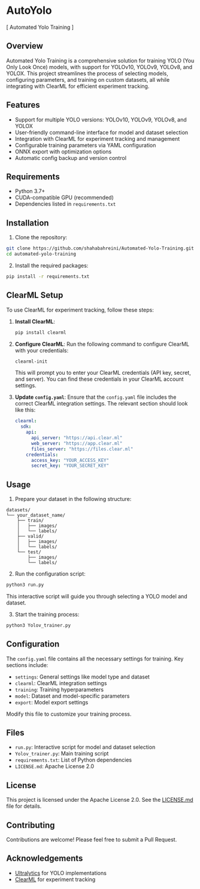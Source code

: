 # AutoYolo 
[ Automated Yolo Training ]

## Overview

Automated Yolo Training is a comprehensive solution for training YOLO (You Only Look Once) models, with support for YOLOv10, YOLOv9, YOLOv8, and YOLOX. This project streamlines the process of selecting models, configuring parameters, and training on custom datasets, all while integrating with ClearML for efficient experiment tracking.

## Features

- Support for multiple YOLO versions: YOLOv10, YOLOv9, YOLOv8, and YOLOX
- User-friendly command-line interface for model and dataset selection
- Integration with ClearML for experiment tracking and management
- Configurable training parameters via YAML configuration
- ONNX export with optimization options
- Automatic config backup and version control

## Requirements

- Python 3.7+
- CUDA-compatible GPU (recommended)
- Dependencies listed in `requirements.txt`

## Installation

1. Clone the repository:
```sh
git clone https://github.com/shahabahreini/Automated-Yolo-Training.git
cd automated-yolo-training
```

2. Install the required packages:
```sh
pip install -r requirements.txt
```

## ClearML Setup

To use ClearML for experiment tracking, follow these steps:

1. **Install ClearML**:
   ```sh
   pip install clearml
   ```

2. **Configure ClearML**:
   Run the following command to configure ClearML with your credentials:
   ```sh
   clearml-init
   ```

   This will prompt you to enter your ClearML credentials (API key, secret, and server). You can find these credentials in your ClearML account settings.

3. **Update `config.yaml`**:
   Ensure that the `config.yaml` file includes the correct ClearML integration settings. The relevant section should look like this:
   ```yaml
   clearml:
     sdk:
       api:
         api_server: "https://api.clear.ml"
         web_server: "https://app.clear.ml"
         files_server: "https://files.clear.ml"
       credentials:
         access_key: "YOUR_ACCESS_KEY"
         secret_key: "YOUR_SECRET_KEY"
   ```


## Usage

1. Prepare your dataset in the following structure:
```
datasets/
└── your_dataset_name/
    ├── train/
    │   ├── images/
    │   └── labels/
    ├── valid/
    │   ├── images/
    │   └── labels/
    └── test/
        ├── images/
        └── labels/
```



2. Run the configuration script:
```sh
python3 run.py
```

This interactive script will guide you through selecting a YOLO model and dataset.

3. Start the training process:
```sh
python3 Yolov_trainer.py
```


## Configuration

The `config.yaml` file contains all the necessary settings for training. Key sections include:

- `settings`: General settings like model type and dataset
- `clearml`: ClearML integration settings
- `training`: Training hyperparameters
- `model`: Dataset and model-specific parameters
- `export`: Model export settings

Modify this file to customize your training process.

## Files

- `run.py`: Interactive script for model and dataset selection
- `Yolov_trainer.py`: Main training script
- `requirements.txt`: List of Python dependencies
- `LICENSE.md`: Apache License 2.0

## License

This project is licensed under the Apache License 2.0. See the [LICENSE.md](LICENSE.md) file for details.

## Contributing

Contributions are welcome! Please feel free to submit a Pull Request.

## Acknowledgements

- [Ultralytics](https://github.com/ultralytics/ultralytics) for YOLO implementations
- [ClearML](https://github.com/allegroai/clearml) for experiment tracking

